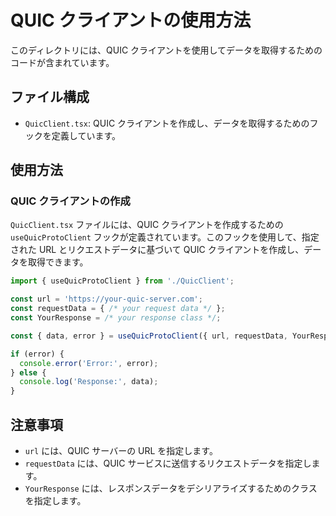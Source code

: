 # QUIC クライアントの使用方法

このディレクトリには、QUIC クライアントを使用してデータを取得するためのコードが含まれています。

## ファイル構成

- `QuicClient.tsx`: QUIC クライアントを作成し、データを取得するためのフックを定義しています。

## 使用方法

### QUIC クライアントの作成

`QuicClient.tsx` ファイルには、QUIC クライアントを作成するための `useQuicProtoClient` フックが定義されています。このフックを使用して、指定された URL とリクエストデータに基づいて QUIC クライアントを作成し、データを取得できます。

```typescript
import { useQuicProtoClient } from './QuicClient';

const url = 'https://your-quic-server.com';
const requestData = { /* your request data */ };
const YourResponse = /* your response class */;

const { data, error } = useQuicProtoClient({ url, requestData, YourResponse });

if (error) {
  console.error('Error:', error);
} else {
  console.log('Response:', data);
}
```

## 注意事項

- `url` には、QUIC サーバーの URL を指定します。
- `requestData` には、QUIC サービスに送信するリクエストデータを指定します。
- `YourResponse` には、レスポンスデータをデシリアライズするためのクラスを指定します。
